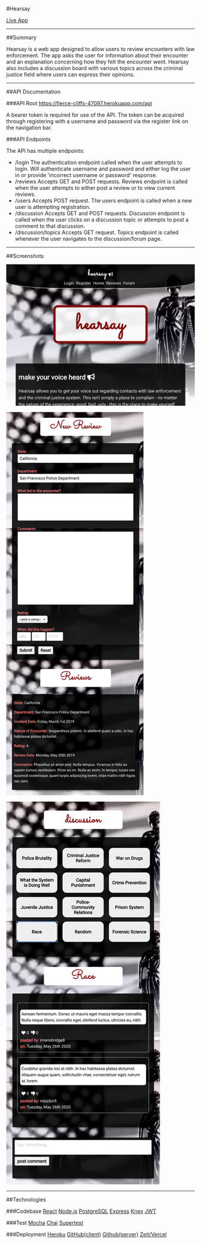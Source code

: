 #Hearsay 

[Live App](https://hearsay-app.rmac2289.now.sh/)

---
##Summary

Hearsay is a web app designed to allow users to review encounters with law enforcement. The app asks the user for information about their encounter and an explanation concerning how they felt the encounter went. Hearsay also includes a discussion board with various topics across the criminal justice field where users can express their opinions.

---

##API Documentation

###API Root 
https://fierce-cliffs-47097.herokuapp.com/api

A bearer token is required for use of the API. The token can be acquired through registering with a username and password via the register link on the navigation bar.

###API Endpoints

The API has multiple endpoints:
- /login
    The authentication endpoint called when the user attempts to login. Will authenticate
    username and password and either log the user in or provide 'incorrect username or password' response.
- /reviews
    Accepts GET and POST requests. Reviews endpoint is called when the user attempts to 
    either post a review or to view current reviews.
- /users
    Accepts POST request. The users endpoint is called when a new user is attempting registration. 
- /discussion
    Accepts GET and POST requests. Discussion endpoint is called when the user clicks on a discussion topic or attempts to post a comment to that discussion.
- /discussion/topics
    Accepts GET request. Topics endpoint is called whenever the user navigates to the discussion/forum page. 

---

##Screenshots

![Home Page](/images/homepage.png)

![Reviews](/images/reviews.png)

![Discussion](/images/discussion.png)

---

##Technologies

###Codebase
[React](https://reactjs.org/)
[Node.js](https://nodejs.org/en/)
[PostgreSQL](https://www.postgresql.org/)
[Express](https://expressjs.com/)
[Knex](http://knexjs.org/)
[JWT](https://jwt.io/)

###Test
[Mocha](https://mochajs.org/)
[Chai](https://www.chaijs.com/)
[Supertest](https://www.npmjs.com/package/supertest)

###Deployment
[Heroku](https://dashboard.heroku.com/)
[GitHub(client)](https://github.com/rmac2289/hearsay-app)
[Github(server)](https://github.com/rmac2289/hearsay-server)
[Zeit/Vercel](https://vercel.com)












